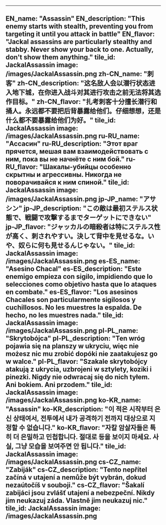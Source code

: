 ---

EN_name: "Assassin"
EN_description: "This enemy starts with stealth, preventing you from targeting it until you attack in battle"
EN_flavor: "Jackal assassins are particularly stealthy and stabby. Never show your back to one. Actually, don't show them anything."
tile_id: JackalAssassin
image: /images/JackalAssassin.png
zh-CN_name: "刺客"
zh-CN_description: "这名敌人会以潜行状态进入地下城，在你进入战斗对其进行攻击之前无法将其选作目标。"
zh-CN_flavor: "扎考刺客十分擅长潜行和捅人。永远都不要把后背暴露给他们。仔细想想，还是什么都不要暴露给他们为好。"
tile_id: JackalAssassin
image: /images/JackalAssassin.png
ru-RU_name: "Ассасин"
ru-RU_description: "Этот враг прячется, мешая вам взаимодействовать с ним, пока вы не начнёте с ним бой."
ru-RU_flavor: "Шакалы-убийцы особенно скрытны и агрессивны. Никогда не поворачивайся к ним спиной."
tile_id: JackalAssassin
image: /images/JackalAssassin.png
jp-JP_name: "アサシン"
jp-JP_description: "この敵は最初ステルス状態で、戦闘で攻撃するまでターゲットにできない"
jp-JP_flavor: "ジャッカルの暗殺者は特にステルス性が高く、刺されやすい。決して背中を見せるな。いや、奴らに何も見せるんじゃない。"
tile_id: JackalAssassin
image: /images/JackalAssassin.png
es-ES_name: "Asesino Chacal"
es-ES_description: "Este enemigo empieza con sigilo, impidiendo que lo selecciones como objetivo hasta que lo ataques en combate."
es-ES_flavor: "Los asesinos Chacales son particularmente sigilosos y cuchillosos. No les muestres la espalda. De hecho, no les muestres nada."
tile_id: JackalAssassin
image: /images/JackalAssassin.png
pl-PL_name: "Skrytobójca"
pl-PL_description: "Ten wróg pojawia się na planszy w ukryciu, więc nie możesz nic mu zrobić dopóki nie zaatakujesz go w walce."
pl-PL_flavor: "Szakale skrytobójcy atakują z ukrycia, uzbrojeni w sztylety, koziki i pinezki. Nigdy nie odwracaj się do nich tyłem. Ani bokiem. Ani przodem."
tile_id: JackalAssassin
image: /images/JackalAssassin.png
ko-KR_name: "Assassin"
ko-KR_description: "이 적은 시작부터 은신 상태여서, 전투에서 내가 공격하기 전까지 대상으로 지정할 수 없습니다."
ko-KR_flavor: "자칼 암살자들은 특히 더 은밀하고 민첩합니다. 절대로 등을 보이지 마세요. 사실, 그냥 모습을 보여주면 안 됩니다."
tile_id: JackalAssassin
image: /images/JackalAssassin.png
cs-CZ_name: "Zabiják"
cs-CZ_description: "Tento nepřítel začíná v utajení a nemůže být vybrán, dokud nezaútočíš v souboji."
cs-CZ_flavor: "Šakalí zabijáci jsou zvlášť utajení a nebezpeční. Nikdy jim neukazuj záda. Vlastně jim neukazuj nic."
tile_id: JackalAssassin
image: /images/JackalAssassin.png
---